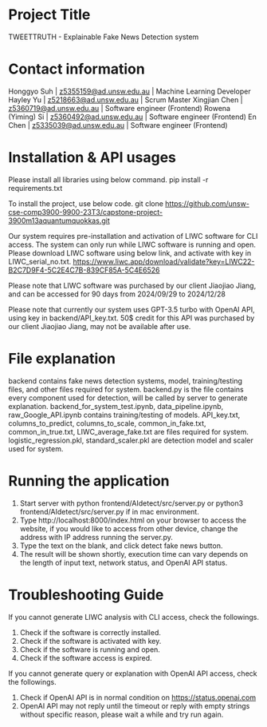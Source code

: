 # Project Title

TWEETTRUTH - Explainable Fake News Detection system


# Contact information

Honggyo Suh | z5355159@ad.unsw.edu.au | Machine Learning Developer
Hayley Yu | z5218663@ad.unsw.edu.au | Scrum Master
Xingjian Chen | z5360719@ad.unsw.edu.au | Software engineer (Frontend)
Rowena (Yiming) Si | z5360492@ad.unsw.edu.au | Software engineer (Frontend)
En Chen | z5335039@ad.unsw.edu.au | Software engineer (Frontend)


# Installation & API usages

Please install all libraries using below command.
pip install -r requirements.txt

To install the project, use below code.
git clone https://github.com/unsw-cse-comp3900-9900-23T3/capstone-project-3900m13aquantumquokkas.git

Our system requires pre-installation and activation of LIWC software for CLI access.
The system can only run while LIWC software is running and open.
Please download LIWC software using below link, and activate with key in LIWC_serial_no.txt. 
https://www.liwc.app/download/validate?key=LIWC22-B2C7D9F4-5C2E4C7B-839CF85A-5C4E6526

Please note that LIWC software was purchased by our client Jiaojiao Jiang, and can be accessed for 90 days from 2024/09/29 to 2024/12/28

Please note that currently our system uses GPT-3.5 turbo with OpenAI API, using key in backend/API_key.txt. 
50$ credit for this API was purchased by our client Jiaojiao Jiang, may not be available after use.


# File explanation

backend contains fake news detection systems, model, training/testing files, and other files required for system.
backend.py is the file contains every component used for detection, will be called by server to generate explanation.
backend_for_system_test.ipynb, data_pipeline.ipynb, raw_Google_API.ipynb contains training/testing of models.
API_key.txt, columns_to_predict, columns_to_scale, common_in_fake.txt, common_in_true.txt, LIWC_average_fake.txt are files required for system.
logistic_regression.pkl, standard_scaler.pkl are detection model and scaler used for system.


# Running the application

1. Start server with python frontend/AIdetect/src/server.py or python3 frontend/AIdetect/src/server.py if in mac environment.
2. Type http://localhost:8000/index.html on your browser to access the website, if you would like to access from other device, change the address with IP address running the server.py.
3. Type the text on the blank, and click detect fake news button.
4. The result will be shown shortly, execution time can vary depends on the length of input text, network status, and OpenAI API status.


# Troubleshooting Guide

If you cannot generate LIWC analysis with CLI access, check the followings.

1. Check if the software is correctly installed.
2. Check if the software is activated with key.
3. Check if the software is running and open.
4. Check if the software access is expired.

If you cannot generate query or explanation with OpenAI API access, check the followings.

1. Check if OpenAI API is in normal condition on https://status.openai.com
2. OpenAI API may not reply until the timeout or reply with empty strings without specific reason, please wait a while and try run again.